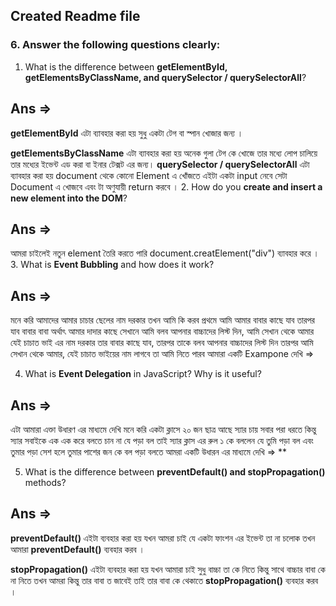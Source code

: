 ## Created Readme file

### 6. Answer the following questions clearly:

1. What is the difference between **getElementById, getElementsByClassName, and querySelector / querySelectorAll**?
## Ans =>
 **getElementById** এটা ব্যাবহার করা হয় সুধু একটা টেগ বা স্পান খোজার জন্য ।

 **getElementsByClassName** এটা ব্যাবহার করা হয় অনেক গুলা টেগ কে খোজে তার মধ্যে লোপ চালিয়ে তার মধ্যের ইভেন্ট এড করা বা ইনার টেক্সট এর  জন্য। 
**querySelector / querySelectorAll** এটা ব্যাবহার করা হয় document থেকে কোনো Element এ খোঁজতে এইটা একটা input নেবে সেটা Document এ খোজবে এবং টা অণুযায়ী return করবে । 
2. How do you **create and insert a new element into the DOM**?
## Ans =>
আমরা চাইলেই নতুন element তৈরি করতে পারি document.creatElement("div") ব্যাবহার করে । 
3. What is **Event Bubbling** and how does it work?
## Ans =>
মনে করি আমাদের আমার চাচার ছেলের নাম দরকার তখন আমি কি করব প্রথমে আমি আমার বাবার কাছে যাব 
তারপর যাব বাবার বাবা অর্থাৎ আমার দাদার কাছে সেখানে আমি বলব আপনার বাচ্চাদের লিস্ট দিন,
 আমি সেখান থেকে আমার যেই চাচাত ভাই এর নাম দরকার তার বাবার কাছে যাব,
  তারপর তাকে বলব আপনার বাচ্চাদের লিস্ট দিন তারপর আমি সেখান থেকে আমার,
   যেই চাচাত ভাইয়ের নাম লাগবে তা  আমি নিতে পারব 
আমারা একটি  Exampone দেখি =>
<!-- const hotline = copyBtn.parentNode.parentNode.children[3].innerText;
console.log(hotline); -->
4. What is **Event Delegation** in JavaScript? Why is it useful?
## Ans =>
এটা আমারা এক্তা উধারণ এর মাধ্যমে দেখি মনে করি একটা ক্লাসে ২০ জন ছাত্র আছে  স্যার চায় সবার পরা ধরতে কিন্তু স্যার সবাইকে 
এক এক করে বলতে চান না যে পড়া বল তাই স্যার ক্লাস এর রুল ১  কে বললেন যে তুমি পড়া বল এবং তুমার পড়া সেশ হলে তুমার
পাশের জন কে বল পড়া বলতে 
আমরা একটি উধারন এর মাধ্যমে দেখি =>
**<!-- const copyBtns = document.getElementsByClassName("cardCopyBtn"); -->
<!-- for (let copyBtn of copyBtns) {
  copyBtn.addEventListener("click", function () {
     alert("The number has been copied)

      }); 
 } -->

5. What is the difference between **preventDefault() and stopPropagation()** methods?
## Ans =>
 **preventDefault()** এইটা ব্যবহার করা হয় যখন আমরা চাই যে একটা ফাংশন এর ইভেন্ট তা না চলোক
  তখন আমারা **preventDefault()** ব্যবহার করব ।

**stopPropagation()** এইটা ব্যবহার করা হয় যখন আমারা চাই সুধু বাচ্চা তা কে নিতে কিন্তু সাথে বাচ্চার বাবা কে 
না নিতে তখন আমরা কিন্তু তার বাবা ত জাবেই তাই তার বাবা কে থেকাতে **stopPropagation()** ব্যবহার করব । 
